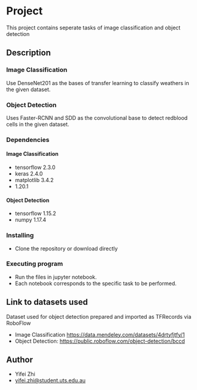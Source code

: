 # Project
This project contains seperate tasks of image classification and object detection

## Description
### Image Classification
Use DenseNet201 as the bases of transfer learning to classify weathers in the given dataset. 

### Object Detection
Uses Faster-RCNN and SDD as the convolutional base to detect redblood cells in the given dataset.

### Dependencies
#### Image Classification
* tensorflow 2.3.0
* keras 2.4.0
* matplotlib 3.4.2
* 1.20.1

#### Object Detection
* tensorflow 1.15.2
* numpy 1.17.4

### Installing
* Clone the repository or download directly

### Executing program
* Run the files in jupyter notebook.
* Each notebook corresponds to the specific task to be performed.

## Link to datasets used
Dataset used for object detection prepared and imported as TFRecords via RoboFlow
* Image Classification https://data.mendeley.com/datasets/4drtyfjtfy/1
* Object Detection: https://public.roboflow.com/object-detection/bccd

## Author
* Yifei Zhi
* yifei.zhi@student.uts.edu.au
